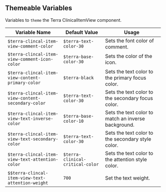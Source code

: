 ## Themeable Variables

Variables to `theme` the Terra ClinicalItemView component.

| Variable Name | Default Value | Usage |
|---|---|---|
| `$terra-clincal-item-view-comment-color` | `$terra-text-color-30` | Sets the font color of comment.|
| `$terra-clincal-item-view-comment-icon-color` | `$terra-base-color-30` | Sets the color of the icon. |
| `$terra-clincal-item-view-content-primary-color` | `$terra-black` | Sets the text color to the primary focus color. |
| `$terra-clincal-item-view-content-secondary-color` | `$terra-text-color-30` | Sets the text color to the secondary focus color.|
| `$terra-clincal-item-view-text-inverse-color` | `$terra-base-color-10` | Sets the text color to match an inverse background. |
| `$terra-clincal-item-view-text-secondary-color` | `$terra-text-color-30` | Sets the text color to the secondary style color. |
| `$terra-clincal-item-view-text-attention-color` | `$terra-clinical-critical-color` | Sets the text color to the attention style color. |
| `$$terra-clincal-item-view-text-attention-weight` | `700` | Set the text weight. |
